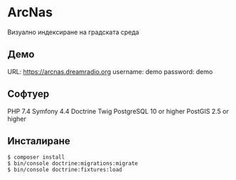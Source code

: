 # ArcNas

Визуално индексиране на градската среда


## Демо
URL: https://arcnas.dreamradio.org
username: demo
password: demo

## Софтуер

PHP 7.4
Symfony 4.4
Doctrine
Twig
PostgreSQL 10 or higher
PostGIS 2.5 or higher

## Инсталиране
```
$ composer install
$ bin/console doctrine:migrations:migrate
$ bin/console doctrine:fixtures:load
```
